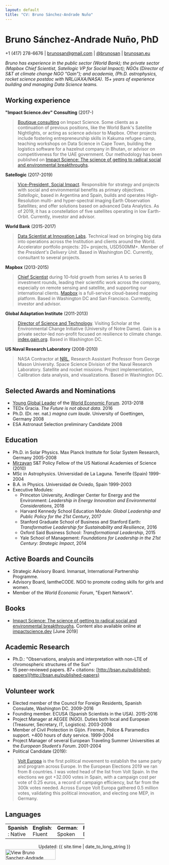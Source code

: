 ```yaml
---
layout: default
title: "CV: Bruno Sánchez-Andrade Nuño"
---
```


# Bruno Sánchez-Andrade Nuño, PhD #
+1 (417) 278-6676 | <brunosan@gmail.com> | [@brunosan](http://twitter.com/brunosan) | [brunosan.eu](http://brunosan.eu)  

*Bruno has experience in the public sector (World Bank); the private sector (Mapbox Chief Scientist, Satellogic VP for Social Impact); NGOs (Director of S&T at climate change NGO "Gain"); and academia, (Ph.D. astrophysics, rocket science postdoc with NRL/JAXA/NASA). 15+ years of experience building and managing Data Science teams.*

## Working experience ##

**"Impact Science.dev" Consulting** (2017-)
 >[Boutique consulting](https://impactscience.dev/) on Impact Science. Some clients as a continuation of previous positions, like the World Bank's Satellite Nightlights, or acting as science advisor to Mapbox. Other projects include fostering entrepreneurship skills in Kakuma refugee camp, teaching workshops on Data Science in Cape Town, building the logistics software for a hazelnut company in Bhutan, or advisor on competitiveness for the UAE government. Our methodology has been published on [Impact Science: The science of getting to radical social and environmental breakthroughs](https://www.amazon.com/gp/product/B07SN1L4L2/ref=cv).

 **Satellogic** (2017-2019)
 >[Vice-President, Social Impact](http://www.satellogic.com). Responsible for strategy and projects with social and environmental benefits as primary objectives. *Satellogic*, based in Argentina and Spain, builds and operates High-Resolution multi- and hyper-spectral imaging Earth Observation Satellites; and offer solutions based on advanced Data Analytics. As of 2019, it has a constellation of five satellites operating in low Earth-Orbit. Currently, investor and advisor.


**World Bank** (2015-2017)
 >[Data Scientist at Innovation Labs](http://blogs.worldbank.org/voices/big-data-davos-year-later-delivering-innovation-value). Technical lead on bringing big data into operations across the Institution and clients around the World. Accelerator portfolio projects: 20+ projects, USD500MM+. Member of the *President's Delivery Unit*. Based in Washington DC. Currently, consultant to several projects.

**Mapbox** (2013-2015)
 >[Chief Scientist](https://blog.mapbox.com/bruno-s-225-nchez-andrade-nu-241-o-joins-mapbox-as-chief-scientist-b3729d019801) during 10-fold growth from series A to series B investment rounds, leading their scientific work across the company, especially on remote sensing and satellite, and supporting our international clients. [Mapbox](http://mapbox.com) is a full-service cloud-based mapping platform.  Based in Washington DC and San Francisco. Currently, investor and advisor.

**Global Adaptation Institute** (2011-2013)
 >[Director of Science and Technology](http://index.gain.org). Visiting Scholar at the Environmental Change Initiative (University of Notre Dame). Gain is a private sector-led non-profit focused on resilience to climate change. [index.gain.org](http://index.gain.org).  Based in Washington DC.

**US Naval Research Laboratory** (2008-2010)
> NASA Contractor at [NRL](http://www.nrl.navy.mil/), Research Assistant Professor from George Mason University. Space Science Division of the Naval Research Laboratory. Satellite and rocket missions. Project implementation, Calibration data analysis, and visualizations.  Based in Washington DC.



## Selected Awards and Nominations ##
* [Young Global Leader](http://www.weforum.org/community/forum-young-global-leaders) of the [World Economic Forum](http://www.weforum.org). 2013-2018
* TEDx Gracia. *The Future is not about data*. 2016
* Ph.D. (Dr. rer. nat.) *magna cum laude*. University of Goettingen, Germany 2008
* ESA Astronaut Selection preliminary Candidate 2008

## Education ##
* Ph.D. in Solar Physics. Max Planck Institute for Solar System Research, Germany  2005-2008
* [Mirzayan](http://sites.nationalacademies.org/PGA/policyfellows/index.htm) S&T Policy Fellow of the US National Academies of Science (2010)
* MSc in Astrophysics. Universidad de La Laguna. Tenerife (Spain) 1999-2004
* B.A. in Physics. Universidad de Oviedo, Spain 1999-2003
* Executive Modules:
  * Princeton University, Andlinger Center for Energy and the Environment: *Leadership in Energy Innovation and Environmental Considerations*, 2018
  * Harvard Kennedy School Education Module: *Global Leadership and Public Policy for the 21st Century*, 2017
  * Stanford Graduate School of Business and Stanford Earth: *Transformative Leadership for Sustainability and Resilience*, 2016
  * Oxford Said Business School: *Transformational Leadership*, 2015
  * Yale School of Management: *Foundations for Leadership in the 21st Century: Strategic Impact*, 2014

## Active Boards and Councils ##

* Strategic Advisory Board. Inmarsat, International Partnership Programme.
* Advisory Board, IamtheCODE. NGO to promote coding skills for girls and women.
* Member of the *World Economic Forum*, "Expert Network".

## Books

* [Impact Science: The science of getting to radical social and environmental breakthroughs](https://www.amazon.com/gp/product/B07SN1L4L2/ref=dbs_a_def_rwt_bibl_vppi_i1). Content also available online at [impactscience.dev](https://impactscience.dev/) [June 2019]

## Academic Research

* Ph.D.: "Observations, analysis and interpretation with non-LTE of chromospheric structures of the Sun"
* 15 peer-reviewed papers. 87+ citations: [http://bsan.eu/published-papers](http://bsan.eu/published-papers)


## Volunteer work ##
* Elected member of the Council for Foreign Residents, Spanish Consulate, Washington DC. 2009-2016
* Founding member. ECUSA (Spanish Scientists in the USA). 2015-2016
* Project Manager at AEGEE (NGO). Duties both local and European (Treasurer, Secretary, IT, Logistics). 2003-2008
* Member of Civil Protection in Gijón. Firemen, Police & Paramedics support. +400 hours of duty service. 1999-2004     
* Project Manager of several European Traveling Summer Universities at the *European Student´s Forum*. 2001-2004
* Political Candidate (2019):
 >[Volt Europa](https://www.volteuropa.org/) is the first political movement to establish the same party and program across Europe. In the European Elections 2019 we ran from 8 countries. I was voted head of the list from Volt Spain. In the elections we got +32.000 votes in Spain, with a campaign cost per vote of 0.25 euros, a record of campaign efficiency, but far from the 300k votes needed. Across Europe Volt Europa gathered 0.5 million votes, validating this political innovation, and electing one MEP, in Germany.


## Languages ##
<table style="align:left; width:50%;"><tr>
    <td><strong>Spanish </strong>: Native
    </td><td>    <strong>English</strong>: Fluent
    </td><td>    <strong>German</strong>: Spoken
    </td><td>    <strong>French</strong>: Basic. </td>
</tr></table>

<footer>
<div align="center">
Updated: {{ site.time | date_to_long_string }}
</div>
<a href="https://www.linkedin.com/pub/bruno-sanchez-andrade-nu%C3%B1o/6/a8b/180" target="_blank">
<img src="https://static.licdn.com/scds/common/u/img/webpromo/btn_viewmy_160x33.png" alt="View Bruno Sanchez-Andrade Nuño's profile on LinkedIn" border="0" width="160" height="33"></a>
</footer>
